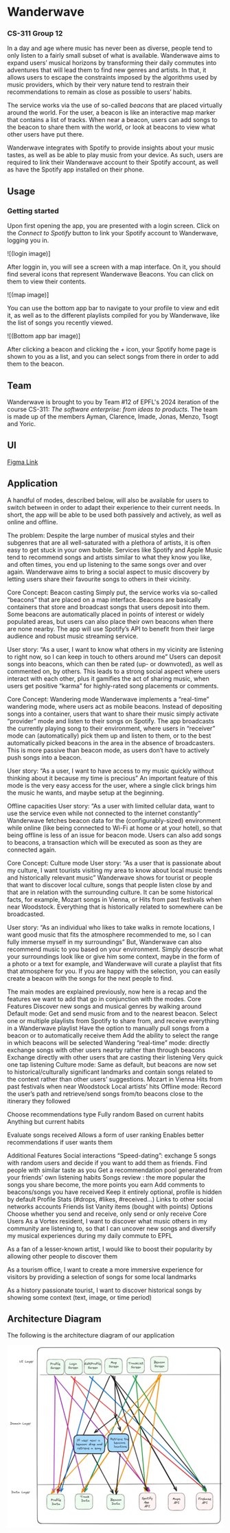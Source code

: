 # Wanderwave
### CS-311 Group 12

In a day and age where music has never been as diverse, people tend to only listen to a fairly small subset 
of what is available. Wanderwave aims to expand users’ musical horizons by transforming their daily commutes
into adventures that will lead them to find new genres and artists. In that, it allows users to escape the
constraints imposed by the algorithms used by music providers, which by their very nature tend to restrain 
their recommendations to remain as close as possible to users’ habits.

The service works via the use of so-called *beacons* that are placed virtually around the world. For the 
user, a beacon is like an interactive map marker that contains a list of tracks. When near a beacon,
users can add songs to the beacon to share them with the world, or look at beacons to view what other
users have put there.

Wanderwave integrates with Spotify to provide insights about your music tastes, as well as be able to 
play music from your device. As such, users are required to link their Wanderwave account to their Spotify
account, as well as have the Spotify app installed on their phone.

## Usage

### Getting started
Upon first opening the app, you are presented with a login screen. Click on the *Connect to Spotify* 
button to link your Spotify account to Wanderwave, logging you in.

![(login image)]

After loggin in, you will see a screen with a map interface. On it, you should find several icons that
represent Wanderwave Beacons. You can click on them to view their contents.

![(map image)]

You can use the bottom app bar to navigate to your profile to view and edit it, as well as to the 
different playlists compiled for you by Wanderwave, like the list of songs you recently viewed.

![(Bottom app bar image)]

After clicking a beacon and clicking the *+* icon, your Spotify home page is shown to you as a list,
and you can select songs from there in order to add them to the beacon.

## Team
Wanderwave is brought to you by Team #12 of EPFL's 2024 iteration of the course
CS-311: *The software enterprise: from ideas to products*.
The team is made up of the members
Ayman, Clarence, Imade, Jonas, Menzo, Tsogt and Yoric.

## UI
[Figma Link](https://www.figma.com/files/project/215171825/Team-project?fuid=1213059135171411879)

## Application


A handful of modes, described below, will also be available for users to switch between in order to adapt their experience to their current needs. In short, the app will be able to be used both passively and actively, as well as online and offline.

The problem:
Despite the large number of musical styles and their subgenres that are all well-saturated with a plethora of artists, it is often easy to get stuck in your own bubble. Services like Spotify and Apple Music tend to recommend songs and artists similar to what they know you like, and often times, you end up listening to the same songs over and over again. Wanderwave aims to bring a social aspect to music discovery by letting users share their favourite songs to others in their vicinity.

Core Concept: Beacon casting
Simply put, the service works via so-called “beacons” that are placed on a map interface. Beacons are basically containers that store and broadcast songs that users deposit into them. Some beacons are automatically placed in points of interest or widely populated areas, but users can also place their own beacons when there are none nearby. The app will use Spotify’s API to benefit from their large audience and robust music streaming service.

User story: “As a user, I want to know what others in my vicinity are listening to right now, so I can keep in touch to others around me”
Users can deposit songs into beacons, which can then be rated (up- or downvoted), as well as commented on, by others. This leads to a strong social aspect where users interact with each other, plus it gamifies the act of sharing music, when users get positive “karma” for highly-rated song placements or comments.

Core Concept: Wandering mode
Wanderwave implements a “real-time” wandering mode, where users act as mobile beacons. Instead of depositing songs into a container, users that want to share their music simply activate “provider” mode and listen to their songs on Spotify. The app broadcasts the currently playing song to their environment, where users in “receiver” mode can (automatically) pick them up and listen to them, or to the best automatically picked beacons in the area in the absence of broadcasters. This is more passive than beacon mode, as users don’t have to actively push songs into a beacon.

User story: “As a user, I want to have access to my music quickly without thinking about it because my time is precious”
An important feature of this mode is the very easy access for the user, where a single click brings him the music he wants, and maybe setup at the beginning.

Offline capacities
User story: “As a user with limited cellular data, want to use the service even while not connected to the internet constantly”
Wanderwave fetches beacon data for the (configurably-sized) environment while online (like being connected to Wi-Fi at home or at your hotel), so that being offline is less of an issue for beacon mode. Users can also add songs to beacons, a transaction which will be executed as soon as they are connected again. 

Core Concept: Culture mode
User story: “As a user that is passionate about my culture, I want tourists visiting my area to know about local music trends and historically relevant music”
Wanderwave shows for tourist or people that want to discover local culture, songs that people listen close by and that are in relation with the surrounding culture. It can be some historical facts, for example, Mozart songs in Vienna, or Hits from past festivals when near Woodstock. Everything that is historically related to somewhere can be broadcasted.

User story: “As an individual who likes to take walks in remote locations, I want good music that fits the atmosphere recommended to me, so I can fully immerse myself in my surroundings”
But, Wanderwave can also recommend music to you based on your environment. Simply describe what your surroundings look like or give him some context, maybe in the form of a photo or a text for example, and Wanderwave will curate a playlist that fits that atmosphere for you. If you are happy with the selection, you can easily create a beacon with the songs for the next people to find. 

The main modes are explained previously, now here is a recap and the features we want to add that go in conjunction with the modes.
Core Features
Discover new songs and musical genres by walking around
Default mode: Get and send music from and to the nearest beacon.
Select one or multiple playlists from Spotify to share from, and receive everything in a Wanderwave playlist
Have the option to manually pull songs from a beacon or to automatically receive them
Add the ability to select the range in which beacons will be selected
Wandering “real-time” mode: directly exchange songs with other users nearby rather than through beacons
Exchange directly with other users that are casting their listening
Very quick one tap listening
Culture mode: Same as default, but beacons are now set to historical/culturally significant landmarks and contain songs related to the context rather than other users’ suggestions.
Mozart in Vienna
Hits from past festivals when near Woodstock
Local artists’ hits
Offline mode: Record the user’s path and retrieve/send songs from/to beacons close to the itinerary they followed

Choose recommendations type
Fully random
Based on current habits
Anything but current habits

Evaluate songs received
Allows a form of user ranking
Enables better recommendations if user wants them


Additional Features
Social interactions
“Speed-dating”: exchange 5 songs with random users and decide if you want to add them as friends.
Find people with similar taste as you
Get a recommendation pool generated from your friends’ own listening habits
Songs review : the more popular the songs you share become, the more points you earn
Add comments to beacons/songs you have received
Keep it entirely optional, profile is hidden by default
Profile
Stats (#drops, #likes, #received…)
Links to other social networks accounts
Friends list
Vanity items (bought with points)
Options
Choose whether you send and receive, only send or only receive
Core Users
As a Vortex resident, I want to discover what music others in my community are listening to, so that I can uncover new songs and diversify my musical experiences during my daily commute to EPFL

As a fan of a lesser-known artist, I would like to boost their popularity by allowing other people to discover them

As a tourism office, I want to create a more immersive experience for visitors by providing a selection of songs for some local landmarks

As a history passionate tourist, I want to discover historical songs by showing some context (text, image, or time period)

## Architecture Diagram

The following is the architecture diagram of our application

![architecture diagram](architectureDiagram.png)

